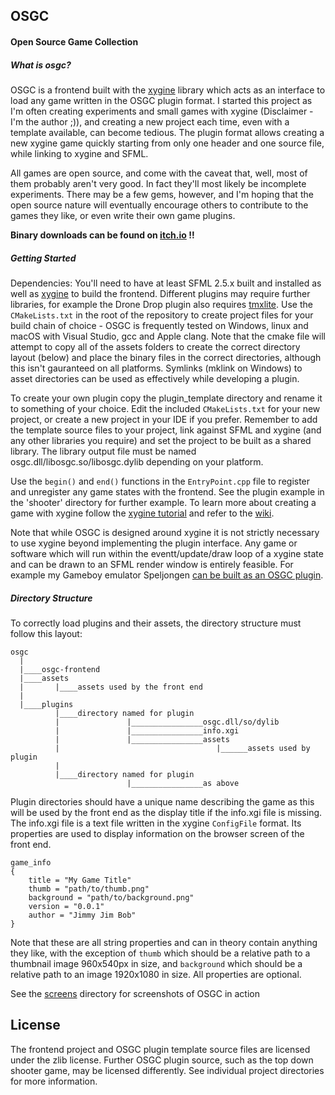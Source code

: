 OSGC
----

#### Open Source Game Collection

##### What is osgc?
OSGC is a frontend built with the [xygine](https://github.com/fallahn/xygine) library which acts as an interface to load any game written in the OSGC plugin format. I started this project as I'm often creating experiments and small games with xygine (Disclaimer - I'm the author ;)), and creating a new project each time, even with a template available, can become tedious. The plugin format allows creating a new xygine game quickly starting from only one header and one source file, while linking to xygine and SFML.

All games are open source, and come with the caveat that, well, most of them probably aren't very good. In fact they'll most likely be incomplete experiments. There may be a few gems, however, and I'm hoping that the open source nature will eventually encourage others to contribute to the games they like, or even write their own game plugins.

**Binary downloads can be found on [itch.io](https://fallahn.itch.io/) !!**

##### Getting Started
Dependencies: You'll need to have at least SFML 2.5.x built and installed as well as [xygine](https://github.com/fallahn/xygine) to build the frontend. Different plugins may require further libraries, for example the Drone Drop plugin also requires [tmxlite](https://github.com/fallahn/tmxlite). Use the `CMakeLists.txt` in the root of the repository to create project files for your build chain of choice - OSGC is frequently tested on Windows, linux and macOS with Visual Studio, gcc and Apple clang. Note that the cmake file will attempt to copy all of the assets folders to create the correct directory layout (below) and place the binary files in the correct directories, although this isn't gauranteed on all platforms. Symlinks (mklink on Windows) to asset directories can be used as effectively while developing a plugin.

To create your own plugin copy the plugin_template directory and rename it to something of your choice. Edit the included `CMakeLists.txt` for your new project, or create a new project in your IDE if you prefer. Remember to add the template source files to your project, link against SFML and xygine (and any other libraries you require) and set the project to be built as a shared library. The library output file must be named osgc.dll/libosgc.so/libosgc.dylib depending on your platform.

Use the `begin()` and `end()` functions in the `EntryPoint.cpp` file to register and unregister any game states with the frontend. See the plugin example in the 'shooter' directory for further example. To learn more about creating a game with xygine follow the [xygine tutorial](https://github.com/fallahn/xygine/tree/master/tutorial) and refer to the [wiki](https://github.com/fallahn/xygine/wiki).

Note that while OSGC is designed around xygine it is not strictly necessary to use xygine beyond implementing the plugin interface. Any game or software which will run within the eventt/update/draw loop of a xygine state and can be drawn to an SFML render window is entirely feasible. For example my Gameboy emulator Speljongen [can be built as an OSGC plugin](https://github.com/fallahn/speljongen/tree/master/spel-osgc).

##### Directory Structure
To correctly load plugins and their assets, the directory structure must follow this layout:

    osgc
      |
      |____osgc-frontend
      |____assets
      |       |____assets used by the front end
      |
      |____plugins
              |____directory named for plugin
              |               |________________osgc.dll/so/dylib
              |               |________________info.xgi
              |               |________________assets
              |                                   |______assets used by plugin
              |
              |____directory named for plugin
                              |________________as above

Plugin directories should have a unique name describing the game as this will be used by the front end as the display title if the info.xgi file is missing. The info.xgi file is a text file written in the xygine `ConfigFile` format. Its properties are used to display information on the browser screen of the front end.

    game_info
    {
        title = "My Game Title"
        thumb = "path/to/thumb.png"
        background = "path/to/background.png"
        version = "0.0.1"
        author = "Jimmy Jim Bob"
    }

Note that these are all string properties and can in theory contain anything they like, with the exception of `thumb` which should be a relative path to a thumbnail image 960x540px in size, and `background` which should be a relative path to an image 1920x1080 in size. All properties are optional.

See the [screens](/screens) directory for screenshots of OSGC in action


License
-------

The frontend project and OSGC plugin template source files are licensed under the zlib license. Further OSGC plugin source, such as the top down shooter game, may be licensed differently. See individual project directories for more information.